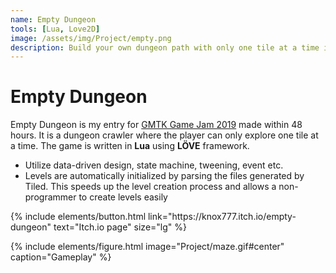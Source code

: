 ```yaml
---
name: Empty Dungeon
tools: [Lua, Love2D]
image: /assets/img/Project/empty.png
description: Build your own dungeon path with only one tile at a time in the Empty Dungeon!
---
```


# Empty Dungeon

Empty Dungeon is my entry for [GMTK Game Jam 2019](https://itch.io/jam/gmtk-2019) made within 48 hours. It is a dungeon crawler where the player can only explore one tile at a time. The game is written in **Lua** using **LÖVE** framework.

- Utilize data-driven design, state machine, tweening, event etc.
- Levels are automatically initialized by parsing the files generated by Tiled. This speeds up the level creation process and allows a non-programmer to create levels easily

<p class="text-center">
{% include elements/button.html link="https://knox777.itch.io/empty-dungeon" text="Itch.io page" size="lg" %}
</p>

{% include elements/figure.html image="Project/maze.gif#center" caption="Gameplay" %}